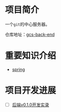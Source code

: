 # 项目简介
一个`git`的中心服务器。

仓库地址：[gcs-back-end](https://github.com/CMIPT/gcs-back-end)

# 重要知识介绍
* [spring](spring-intro)

# 项目开发进展
- [ ] [后端v0.1.0开发实录](gcs-back-end-v0.1.0)
